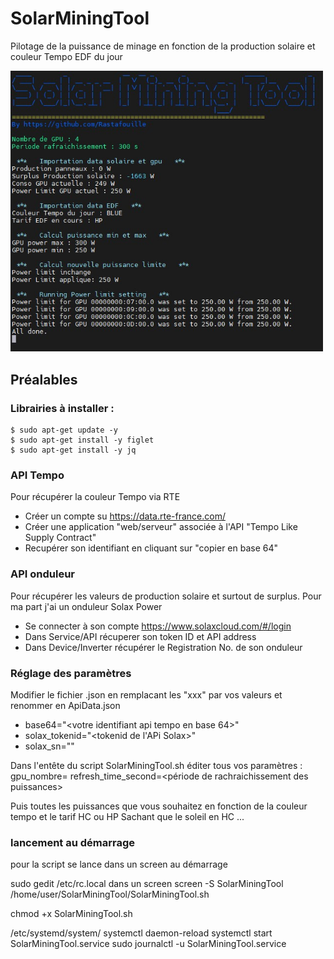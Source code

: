 # SolarMiningTool
Pilotage de la puissance de minage en fonction de la production solaire et couleur Tempo EDF du jour

<img src="Capture.jpg" width="500"/>


## Préalables

### Librairies  à installer :
	$ sudo apt-get update -y 
	$ sudo apt-get install -y figlet 
	$ sudo apt-get install -y jq 

### API Tempo
Pour récupérer la couleur Tempo via RTE
- Créer un compte su <https://data.rte-france.com/>
- Créer une application "web/serveur" associée à l'API "Tempo Like Supply Contract"
- Recupérer son identifiant en cliquant sur "copier en base 64"

### API onduleur
Pour récupérer les valeurs de production solaire et surtout de surplus. Pour ma part j'ai un onduleur Solax Power
- Se connecter à son compte <https://www.solaxcloud.com/#/login>
- Dans Service/API récuperer son token ID et API address
- Dans Device/Inverter récupérer le Registration No. de son onduleur 

### Réglage des paramètres

Modifier le fichier .json en remplacant les "xxx" par vos valeurs et renommer en ApiData.json
- base64="<votre identifiant api tempo en base 64>"
- solax_tokenid="<tokenid de l'APi Solax>"
- solax_sn="<Registration No. de son onduleur Solax>"

Dans l'entête du script SolarMiningTool.sh éditer tous vos paramètres :
gpu_nombre=<nombre de gpu sur le rig>
refresh_time_second=<période de rachraichissement des puissances>

Puis toutes les puissances que vous souhaitez en fonction de la couleur tempo et le tarif HC ou HP
Sachant que le soleil en HC ...


### lancement au démarrage
pour la script se lance dans un screen au démarrage

sudo gedit /etc/rc.local
dans un screen
 screen -S SolarMiningTool /home/user/SolarMiningTool/SolarMiningTool.sh
 
 
 chmod +x SolarMiningTool.sh
 
 
 
  /etc/systemd/system/
  systemctl daemon-reload
  systemctl start SolarMiningTool.service
  sudo journalctl -u SolarMiningTool.service

  
  
 